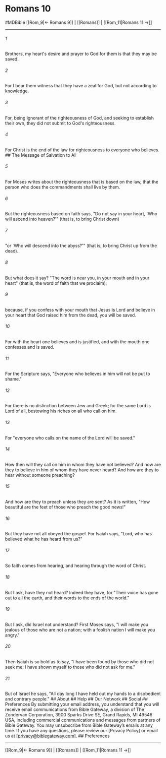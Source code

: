 # Romans 10
#MDBible
[[Rom_9|← Romans 9]] | [[Romans]] | [[Rom_11|Romans 11 →]]

***


###### 1 
Brothers, my heart's desire and prayer to God for them is that they may be saved. 

###### 2 
For I bear them witness that they have a zeal for God, but not according to knowledge. 

###### 3 
For, being ignorant of the righteousness of God, and seeking to establish their own, they did not submit to God's righteousness. 

###### 4 
For Christ is the end of the law for righteousness to everyone who believes. ## The Message of Salvation to All 

###### 5 
For Moses writes about the righteousness that is based on the law, that the person who does the commandments shall live by them. 

###### 6 
But the righteousness based on faith says, "Do not say in your heart, 'Who will ascend into heaven?'" (that is, to bring Christ down) 

###### 7 
"or 'Who will descend into the abyss?'" (that is, to bring Christ up from the dead). 

###### 8 
But what does it say? "The word is near you, in your mouth and in your heart" (that is, the word of faith that we proclaim); 

###### 9 
because, if you confess with your mouth that Jesus is Lord and believe in your heart that God raised him from the dead, you will be saved. 

###### 10 
For with the heart one believes and is justified, and with the mouth one confesses and is saved. 

###### 11 
For the Scripture says, "Everyone who believes in him will not be put to shame." 

###### 12 
For there is no distinction between Jew and Greek; for the same Lord is Lord of all, bestowing his riches on all who call on him. 

###### 13 
For "everyone who calls on the name of the Lord will be saved." 

###### 14 
How then will they call on him in whom they have not believed? And how are they to believe in him of whom they have never heard? And how are they to hear without someone preaching? 

###### 15 
And how are they to preach unless they are sent? As it is written, "How beautiful are the feet of those who preach the good news!" 

###### 16 
But they have not all obeyed the gospel. For Isaiah says, "Lord, who has believed what he has heard from us?" 

###### 17 
So faith comes from hearing, and hearing through the word of Christ. 

###### 18 
But I ask, have they not heard? Indeed they have, for "Their voice has gone out to all the earth, and their words to the ends of the world." 

###### 19 
But I ask, did Israel not understand? First Moses says, "I will make you jealous of those who are not a nation; with a foolish nation I will make you angry." 

###### 20 
Then Isaiah is so bold as to say, "I have been found by those who did not seek me; I have shown myself to those who did not ask for me." 

###### 21 
But of Israel he says, "All day long I have held out my hands to a disobedient and contrary people." ## About ## Help ## Our Network ## Social ## Preferences By submitting your email address, you understand that you will receive email communications from Bible Gateway, a division of The Zondervan Corporation, 3900 Sparks Drive SE, Grand Rapids, MI 49546 USA, including commercial communications and messages from partners of Bible Gateway. You may unsubscribe from Bible Gateway&rsquo;s emails at any time. If you have any questions, please review our [Privacy Policy] or email us at [privacy@biblegateway.com]. ## Preferences

***

[[Rom_9|← Romans 9]] | [[Romans]] | [[Rom_11|Romans 11 →]]
